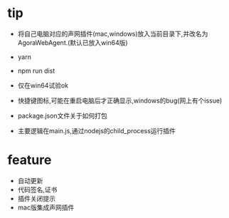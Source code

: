 ﻿# tip
* 将自己电脑对应的声网插件(mac,windows)放入当前目录下,并改名为AgoraWebAgent.(默认已放入win64版)
* yarn
* npm run dist


* 仅在win64试验ok
* 快捷键图标,可能在重启电脑后才正确显示,windows的bug(网上有个issue)
* package.json文件关于如何打包
* 主要逻辑在main.js,通过nodejs的child_process运行插件

# feature
* 自动更新
* 代码签名,证书
* 插件关闭提示
* mac版集成声网插件